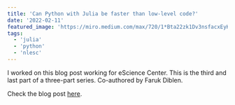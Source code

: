 ```yaml
---
title: 'Can Python with Julia be faster than low-level code?'
date: '2022-02-11'
featured_image: 'https://miro.medium.com/max/720/1*Bta22zk1Dv3nsfacxEyK0A.jpeg'
tags:
  - 'julia'
  - 'python'
  - 'nlesc'
---
```


I worked on this blog post working for eScience Center.
This is the third and last part of a three-part series.
Co-authored by Faruk Diblen.

Check the blog post [here](https://blog.esciencecenter.nl/can-python-with-julia-be-faster-than-low-level-code-cd71a72fbcf4).
